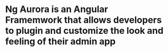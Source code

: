 # Ng Aurora is an Angular Framemwork that allows developers to plugin and customize the look and feeling of their admin app
